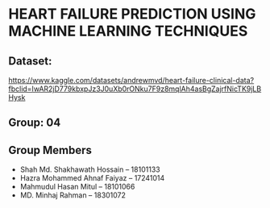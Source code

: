 # HEART FAILURE PREDICTION USING MACHINE LEARNING TECHNIQUES

## Dataset:
https://www.kaggle.com/datasets/andrewmvd/heart-failure-clinical-data?fbclid=IwAR2jD779kbxpJz3J0uXb0rONku7F9z8mqlAh4asBgZajrfNicTK9jLBHysk

## Group: 04

## Group Members
- Shah Md. Shakhawath Hossain – 18101133
- Hazra Mohammed Ahnaf Faiyaz – 17241014
- Mahmudul Hasan Mitul – 18101066
- MD. Minhaj Rahman – 18301072

  
